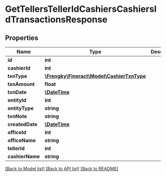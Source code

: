 # GetTellersTellerIdCashiersCashiersIdTransactionsResponse

## Properties
Name | Type | Description | Notes
------------ | ------------- | ------------- | -------------
**id** | **int** |  | [optional] 
**cashierId** | **int** |  | [optional] 
**txnType** | [**\Frengky\Fineract\Model\CashierTxnType**](CashierTxnType.md) |  | [optional] 
**txnAmount** | **float** |  | [optional] 
**txnDate** | [**\DateTime**](\DateTime.md) |  | [optional] 
**entityId** | **int** |  | [optional] 
**entityType** | **string** |  | [optional] 
**txnNote** | **string** |  | [optional] 
**createdDate** | [**\DateTime**](\DateTime.md) |  | [optional] 
**officeId** | **int** |  | [optional] 
**officeName** | **string** |  | [optional] 
**tellerId** | **int** |  | [optional] 
**cashierName** | **string** |  | [optional] 

[[Back to Model list]](../../README.md#documentation-for-models) [[Back to API list]](../../README.md#documentation-for-api-endpoints) [[Back to README]](../../README.md)

